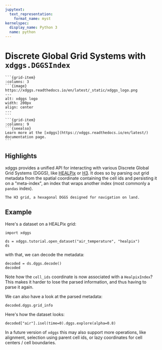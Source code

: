 ```yaml
---
jupytext:
  text_representation:
    format_name: myst
kernelspec:
  display_name: Python 3
  name: python
---
```


# Discrete Global Grid Systems with `xdggs.DGGSIndex`

````{grid}
```{grid-item}
:columns: 3
```{image} https://xdggs.readthedocs.io/en/latest/_static/xdggs_logo.png
---
alt: xdggs logo
width: 200px
align: center
---
```
```{grid-item}
:columns: 9
```{seealso}
Learn more at the [xdggs](https://xdggs.readthedocs.io/en/latest/) documentation page.
```
````

## Highlights

xdggs provides a unified API for interacting with various Discrete Global Grid Systems (DGGS), like [HEALPix](https://healpix.sourceforge.io/html/intro.htm) or [H3](https://h3geo.org). It does so by parsing out grid metadata from the spatial coordinate containing the cell ids and persisting it on a "meta-index", an index that wraps another index (most commonly a `pandas` index).

```{figure} h3.png
The H3 grid, a hexagonal DGGS designed for navigation on land.
```

## Example

Here's a dataset on a HEALPix grid:

```{code-cell} python
import xdggs

ds = xdggs.tutorial.open_dataset("air_temperature", "healpix")
ds
```

with that, we can decode the metadata:

```{code-cell} python
decoded = ds.dggs.decode()
decoded
```

Note how the `cell_ids` coordinate is now associated with a `HealpixIndex`? This makes it harder to lose the parsed information, and thus having to parse it again.

We can also have a look at the parsed metadata:

```{code-cell} python
decoded.dggs.grid_info
```

Here's how the dataset looks:

```{code-cell} python
decoded["air"].isel(time=0).dggs.explore(alpha=0.8)
```

In a future version of `xdggs` this may also support more operations, like alignment, selection using parent cell ids, or lazy coordinates for cell centers / cell boundaries.

